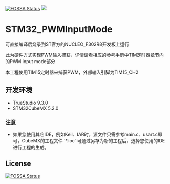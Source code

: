 [![FOSSA Status](https://app.fossa.com/api/projects/git%2Bgithub.com%2FSummerFalls%2FSTM32_PWMInputMode.svg?type=small)](https://app.fossa.com/projects/git%2Bgithub.com%2FSummerFalls%2FSTM32_PWMInputMode?ref=badge_small)
<a title="Hits" target="_blank" href="https://github.com/SummerFalls/STM32_PWMInputMode"><img src="https://hits.b3log.org/SummerFalls/STM32_PWMInputMode.svg"></a>

# STM32_PWMInputMode
 可直接编译后烧录到ST官方的NUCLEO_F302R8开发板上运行
 
 此为硬件方式实现PWM输入捕获，详情请看相应的参考手册中TIM定时器章节内的PWM input mode部分
 
 本工程使用TIM15定时器来捕获PWM，外部输入引脚为TIM15_CH2
 
 
 ## 开发环境
 - TrueStudio 9.3.0
 - STM32CubeMX 5.2.0
 
 ### 注意
 - 如果您使用其它IDE，例如Keil、IAR时，源文件只需参考main.c、usart.c即可，CubeMX的工程文件 '\*.ioc' 可通过另存为新的工程后，选择您使用的IDE进行工程的生成。
 
 ## License
 [![FOSSA Status](https://app.fossa.com/api/projects/git%2Bgithub.com%2FSummerFalls%2FSTM32_PWMInputMode.svg?type=large)](https://app.fossa.com/projects/git%2Bgithub.com%2FSummerFalls%2FSTM32_PWMInputMode?ref=badge_large)
